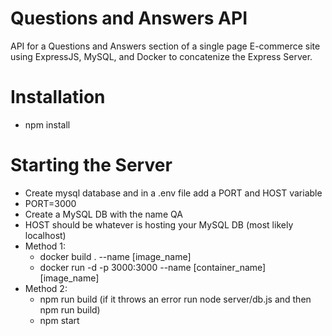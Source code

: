 # Questions and Answers API

API for a Questions and Answers section of a single page E-commerce site using ExpressJS, MySQL, and Docker to concatenize the Express Server.

# Installation

- npm install

# Starting the Server
- Create mysql database and in a .env file add a PORT and HOST variable
- PORT=3000
- Create a MySQL DB with the name QA
- HOST should be whatever is hosting your MySQL DB (most likely localhost)
- Method 1:
  - docker build . --name [image_name]
  - docker run -d -p 3000:3000 --name [container_name] [image_name]
- Method 2:
  - npm run build (if it throws an error run node server/db.js and then npm run build)
  - npm start
